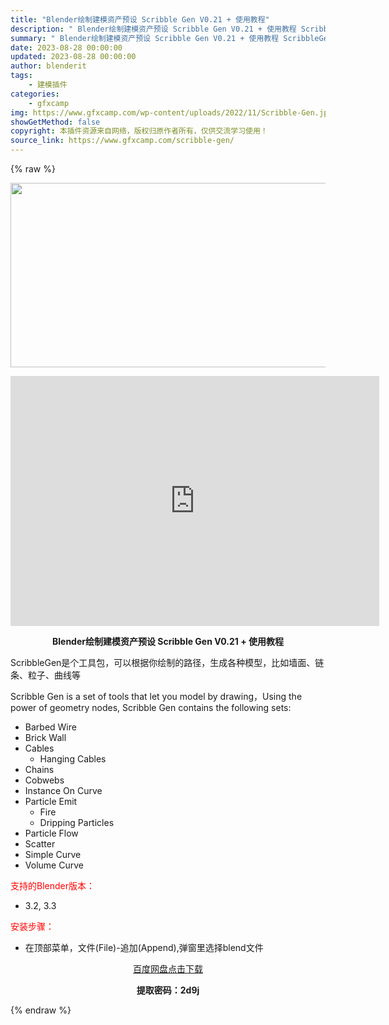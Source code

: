 ```yaml
---
title: "Blender绘制建模资产预设 Scribble Gen V0.21 + 使用教程"
description: "﻿ Blender绘制建模资产预设 Scribble Gen V0.21 + 使用教程 ScribbleGen是个工具包，可以根据你绘制的路径，生成各种模型，比如墙面、链条、粒子、曲线等 Scribb..."
summary: "﻿ Blender绘制建模资产预设 Scribble Gen V0.21 + 使用教程 ScribbleGen是个工具包，可以根据你绘制的路径，生成各种模型，比如墙面、链条、粒子、曲线等 Scribb..."
date: 2023-08-28 00:00:00
updated: 2023-08-28 00:00:00
author: blenderit
tags: 
    - 建模插件
categories:
    - gfxcamp
img: https://www.gfxcamp.com/wp-content/uploads/2022/11/Scribble-Gen.jpg
showGetMethod: false
copyright: 本插件资源来自网络，版权归原作者所有，仅供交流学习使用！
source_link: https://www.gfxcamp.com/scribble-gen/
---
```


{% raw %}
<div><p><img decoding="async" class="aligncenter size-full wp-image-108060" src="https://www.gfxcamp.com/wp-content/uploads/2022/11/Scribble-Gen.jpg" data-src="https://www.gfxcamp.com/wp-content/uploads/2022/11/Scribble-Gen.jpg" alt="" width="590" height="295" data-srcset="https://www.gfxcamp.com/wp-content/uploads/2022/11/Scribble-Gen.jpg 590w, https://www.gfxcamp.com/wp-content/uploads/2022/11/Scribble-Gen-150x75.jpg 150w" data-sizes="(max-width: 590px) 100vw, 590px"></p><p style="text-align: center;"><iframe loading="lazy" src="https://player.youku.com/embed/XNTkxNzc0NjU1Ng==" width="590" height="400" frameborder="0" allowfullscreen="allowfullscreen" data-mce-fragment="1"><span data-mce-type="bookmark" style="display: inline-block; width: 0px; overflow: hidden; line-height: 0;" class="mce_SELRES_start">﻿</span></iframe></p><p style="text-align: center;"><strong>Blender绘制建模资产预设 Scribble Gen V0.21 + 使用教程</strong></p><p>ScribbleGen是个工具包，可以根据你绘制的路径，生成各种模型，比如墙面、链条、粒子、曲线等</p><p>Scribble Gen is a set of tools that let you model by drawing，Using the power of geometry nodes, Scribble Gen contains the following sets:</p><ul>
<li>Barbed Wire</li>
<li>Brick Wall</li>
<li>Cables
<ul>
<li>Hanging Cables</li>
</ul>
</li>
<li>Chains</li>
<li>Cobwebs</li>
<li>Instance On Curve</li>
<li>Particle Emit
<ul>
<li>Fire</li>
<li>Dripping Particles</li>
</ul>
</li>
<li>Particle Flow</li>
<li>Scatter</li>
<li>Simple Curve</li>
<li>Volume Curve</li>
</ul><p style="text-align: left;"><span style="color: #ff0000;">支持的Blender版本：</span></p><ul>
<li style="text-align: left;">3.2, 3.3</li>
</ul><p style="text-align: left;"><span style="color: #ff0000;">安装步骤：</span></p><ul>
<li>在顶部菜单，文件(File)-追加(Append),弹窗里选择blend文件</li>
</ul><p style="text-align: center;"><a class="maxbutton-3 maxbutton maxbutton-baidu" target="_blank" rel="noopener" href="https://pan.baidu.com/s/14J82mu6HOc8VNpr4uplzpw?pwd=2d9j"><span class="mb-text">百度网盘点击下载</span></a></p><p style="text-align: center;"><strong>提取密码：2d9j</strong></p></div>
<div style="display: none">gfxcamp</div>
{% endraw %}